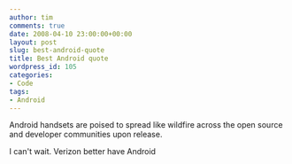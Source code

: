 ```yaml
---
author: tim
comments: true
date: 2008-04-10 23:00:00+00:00
layout: post
slug: best-android-quote
title: Best Android quote
wordpress_id: 105
categories:
- Code
tags:
- Android
---
```


Android handsets are poised to spread like wildfire across the open source and developer communities upon release.
  
  

I can't wait. Verizon better have Android
